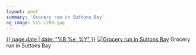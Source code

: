 ```yaml
---
layout: post
summary: 'Grocery run in Suttons Bay'
og_image: 515-1280.jpg
---
```


<p>
  <time><a href="/515">{{ page.date | date: "%B %e, %Y" }}</a></time>
  <a href="/515"><img src="{{ site.assets_url }}/515-640.jpg" srcset="{{ site.assets_url }}/515-320.jpg 320w, {{ site.assets_url }}/515-640.jpg 640w, {{ site.assets_url }}/515-960.jpg 960w, {{ site.assets_url }}/515-1280.jpg 1280w" sizes="(min-width: 700px) 50vw, calc(100vw - 2rem)" alt="Grocery run in Suttons Bay" /></a>
  <span>Grocery run in Suttons Bay</span>
</p>
